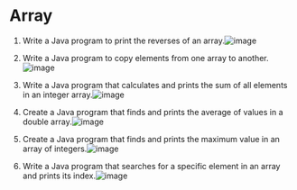 # Array
 
1. Write a Java program to print the reverses of an array.![image](https://github.com/user-attachments/assets/f0638541-20b8-4dcb-9b56-cdbcef6f7bd4)

2. Write a Java program to copy elements from one array to another.![image](https://github.com/user-attachments/assets/95189714-29d7-4bef-a5b7-174a00ba9e9c)

3. Write a Java program that calculates and prints the sum of all elements in an integer array.![image](https://github.com/user-attachments/assets/db9f3efa-47a2-4a4a-8e00-906f9c2b420a)

4. Create a Java program that finds and prints the average of values in a double array.![image](https://github.com/user-attachments/assets/571ddffa-d661-4f53-a7d3-a20d7fa996d1)

5. Create a Java program that finds and prints the maximum value in an array of integers.![image](https://github.com/user-attachments/assets/94c281bc-908e-4cde-ada6-772853aa8179)

6. Write a Java program that searches for a specific element in an array and prints its index.![image](https://github.com/user-attachments/assets/aa49bc25-a893-4d90-a880-b983966294b4)

